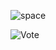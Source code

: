 ![space](https://github.com/eosdaobox/prototype/assets/125966495/b4575f9f-ba7a-4682-b0c7-2b136040efe8)

![Vote](https://github.com/eosdaobox/prototype/assets/125966495/40ca40ad-07e7-445c-99eb-c847695a0e8f)
